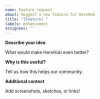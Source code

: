 ```yaml
---
name: Feature request
about: Suggest a new feature for HeroHub
title: "[Feature] "
labels: enhancement
assignees: ''
---
```


**Describe your idea**

What would make HeroHub even better?

**Why is this useful?**

Tell us how this helps our community.

**Additional context**

Add screenshots, sketches, or links!